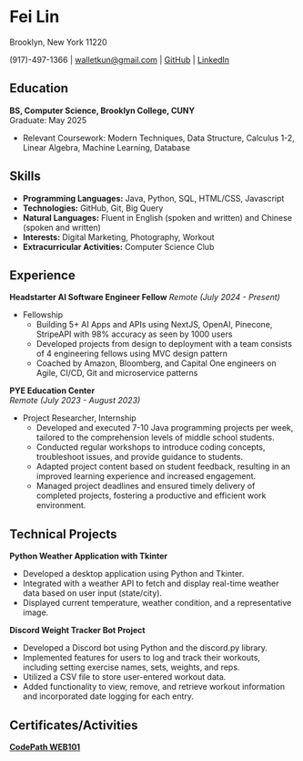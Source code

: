 # Fei Lin

Brooklyn, New York 11220

(917)-497-1366 | walletkun@gmail.com | [GitHub](https://github.com/walletkun) | [LinkedIn](https://www.linkedin.com/in/fei-lincs/)

## Education

**BS, Computer Science, Brooklyn College, CUNY**  
Graduate: May 2025  
* Relevant Coursework: Modern Techniques, Data Structure, Calculus 1-2, Linear Algebra, Machine Learning, Database

## Skills

* **Programming Languages:** Java, Python, SQL, HTML/CSS, Javascript
* **Technologies:** GitHub, Git, Big Query
* **Natural Languages:** Fluent in English (spoken and written) and Chinese (spoken and written)
* **Interests:** Digital Marketing, Photography, Workout
* **Extracurricular Activities:** Computer Science Club

## Experience

**Headstarter AI Software Engineer Fellow**
*Remote (July 2024 - Present)*
* Fellowship
  * Building 5+ AI Apps and APIs using NextJS, OpenAI, Pinecone, StripeAPI with 98% accuracy as seen by 1000 users
  * Developed projects from design to deployment with a team consists of 4 engineering fellows using MVC design pattern
  * Coached by Amazon, Bloomberg, and Capital One engineers on Agile, CI/CD, Git and microservice patterns

**PYE Education Center**  
*Remote (July 2023 - August 2023)*  
* Project Researcher, Internship
  * Developed and executed 7-10 Java programming projects per week, tailored to the comprehension levels of middle school students.
  * Conducted regular workshops to introduce coding concepts, troubleshoot issues, and provide guidance to students.
  * Adapted project content based on student feedback, resulting in an improved learning experience and increased engagement.
  * Managed project deadlines and ensured timely delivery of completed projects, fostering a productive and efficient work environment.


## Technical Projects

**Python Weather Application with Tkinter**
* Developed a desktop application using Python and Tkinter.
* Integrated with a weather API to fetch and display real-time weather data based on user input (state/city).
* Displayed current temperature, weather condition, and a representative image.

**Discord Weight Tracker Bot Project**
* Developed a Discord bot using Python and the discord.py library.
* Implemented features for users to log and track their workouts, including setting exercise names, sets, weights, and reps.
* Utilized a CSV file to store user-entered workout data.
* Added functionality to view, remove, and retrieve workout information and incorporated date logging for each entry.

## Certificates/Activities

[**CodePath WEB101**](https://drive.google.com/file/d/1VpTVvEWe57VLjqappJA2cQvvGyBWEFeI/view?usp=sharing)



